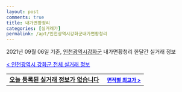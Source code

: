 ```yaml
---
layout: post
comments: true
title: 내가면황청리
categories: [실거래가]
permalink: /apt/인천광역시강화군내가면황청리
---
```


2021년 09월 06일 기준, <a href="/apt/인천광역시강화군">인천광역시강화군</a> 내가면황청리 한달간 실거래 정보

<a style="color: blue;" href="/apt/인천광역시강화군">< 인천광역시 강화군 전체 실거래 정보</a>
<!---- start ---->
<table>
  <tr>
    <td colspan="4" style="font-weight: bold;"><a href="/apt/인천광역시강화군내가면황청리{name_without_space}">오늘 등록된 실거래 정보가 없습니다</a> &nbsp;&nbsp;&nbsp; <a style="color: blue; font-size: smaller;" href="/apt/인천광역시강화군내가면황청리{name_without_space}">면적별 최고가 ></a></td>
  </tr>
    
</table>
<!---- end ---->
    